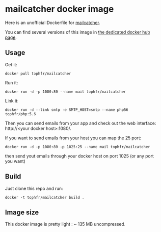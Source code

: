 # mailcatcher docker image

Here is an unofficial Dockerfile for [mailcatcher][mailcatcher].

You can find several versions of this image in [the dedicated docker hub page][dockerhubpage].

## Usage

Get it:

    docker pull tophfr/mailcatcher

Run it:

    docker run -d -p 1080:80 --name mail tophfr/mailcatcher

Link it:

    docker run -d --link smtp -e SMTP_HOST=smtp --name php56 tophfr/php:5.6
    
Then you can send emails from your app and check out the web interface: http://\<your docker host\>:1080/.


If you want to send emails from your host you can map the 25 port:

    docker run -d -p 1080:80 -p 1025:25 --name mail tophfr/mailcatcher

then send yout emails through your docker host on port 1025 (or any port you want)

## Build

Just clone this repo and run:

    docker -t tophfr/mailcatcher build .

## Image size

This docker image is pretty light : ~ 135 MB uncompressed.


  [mailcatcher]: http://mailcatcher.me/ "MailCatcher fake SMTP server with web interface" 
  [dockerhubpage]: https://hub.docker.com/r/tophfr/mailcatcher/ "Mailcatcher docker hub page"
